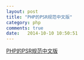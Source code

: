 ```yaml
---
layout: post
title: "PHP的PSR规范中文版"
category: php
comments: true
date:   2014-10-10 10:50:51
---
```


[PHP的PSR规范中文版](http://feiyang.me/2013/03/php-psr-in-chinese/)
